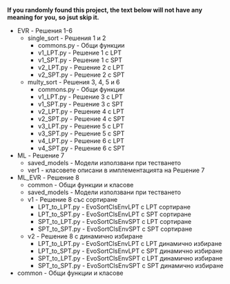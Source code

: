 **If you randomly found this project, the text below will not have any meaning for you, so jsut skip it.**

* EVR - Решения 1-6
  * single_sort - Решения 1 и 2
    * commons.py - Общи функции
    * v1_LPT.py - Решение 1 с LPT
    * v1_SPT.py - Решение 1 с SPT
    * v2_LPT.py - Решение 2 с LPT
    * v2_SPT.py - Решение 2 с SPT
  * multy_sort - Решения 3, 4, 5 и 6
    * commons.py - Общи функции
    * v1_LPT.py - Решение 3 с LPT
    * v1_SPT.py - Решение 3 с SPT
    * v2_LPT.py - Решение 4 с LPT
    * v2_SPT.py - Решение 4 с SPT
    * v3_LPT.py - Решение 5 с LPT
    * v3_SPT.py - Решение 5 с SPT
    * v4_LPT.py - Решение 6 с LPT
    * v4_SPT.py - Решение 6 с SPT
* ML - Решение 7
  * saved_models - Модели използвани при тестването
  * ver1 - класовете описани в имплементацията на Решение 7
* ML_EVR - Решение 8
  * common - Общи функции и класове
  * saved_models - Модели използвани при тестването
  * v1 - Решение 8 със сортиране
    * LPT_to_LPT.py - EvoSortClsEnvLPT с LPT сортиране
    * LPT_to_SPT.py - EvoSortClsEnvLPT с SPT сортиране
    * SPT_to_LPT.py - EvoSortClsEnvSPT с LPT сортиране
    * SPT_to_SPT.py - EvoSortClsEnvSPT с SPT сортиране
  * v2 - Решение 8 с динамично избиране
    * LPT_to_LPT.py - EvoSortClsEnvLPT с LPT динамично избиране
    * LPT_to_SPT.py - EvoSortClsEnvLPT с SPT динамично избиране
    * SPT_to_LPT.py - EvoSortClsEnvSPT с LPT динамично избиране
    * SPT_to_SPT.py - EvoSortClsEnvSPT с SPT динамично избиране
* common - Общи функции и класове
